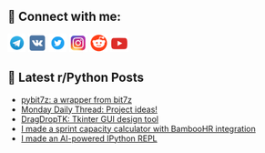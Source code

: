 ## 🔎 Connect with me:
[<img src="https://github.com/bullbesh/bullbesh/blob/main/images/Telegram.png" width="32" height="32" />](https://t.me/bullbesh)
[<img src="https://github.com/bullbesh/bullbesh/blob/main/images/VK.png" width="32" height="32" />](https://vk.com/bullbesh)
[<img src="https://github.com/bullbesh/bullbesh/blob/main/images/Twitter.png" width="32" height="32" />](https://twitter.com/bullbesh1)
[<img src="https://github.com/bullbesh/bullbesh/blob/main/images/Instagram.png" width="32" height="32" />](https://www.instagram.com/bullbesh)
[<img src="https://github.com/bullbesh/bullbesh/blob/main/images/Reddit.png" width="32" height="32" />](https://www.reddit.com/user/bullbesh)
[<img src="https://github.com/bullbesh/bullbesh/blob/main/images/YouTube.png" width="32" height="32" />](https://www.youtube.com/channel/UCtfjRs6uzgq5mfm8S06WTcg)

## 📕 Latest r/Python Posts
<!-- BLOG-POST-LIST:START -->
- [pybit7z: a wrapper from bit7z](https://www.reddit.com/r/Python/comments/1hpju7u/pybit7z_a_wrapper_from_bit7z/)
- [Monday Daily Thread: Project ideas!](https://www.reddit.com/r/Python/comments/1hp9p8c/monday_daily_thread_project_ideas/)
- [DragDropTK: Tkinter GUI design tool](https://www.reddit.com/r/Python/comments/1hp6tqe/dragdroptk_tkinter_gui_design_tool/)
- [I made a sprint capacity calculator with BambooHR integration](https://www.reddit.com/r/Python/comments/1hp5gaf/i_made_a_sprint_capacity_calculator_with_bamboohr/)
- [I made an AI-powered IPython REPL](https://www.reddit.com/r/Python/comments/1hp4a8z/i_made_an_aipowered_ipython_repl/)
<!-- BLOG-POST-LIST:END -->
